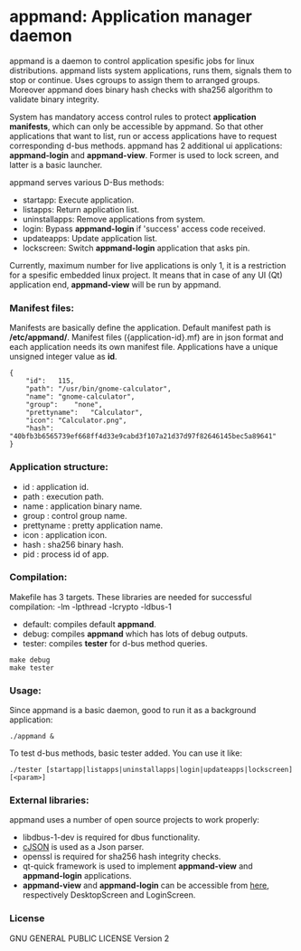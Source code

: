 # appmand: Application manager daemon

appmand is a daemon to control application spesific jobs for linux distributions. appmand lists system applications, runs them, signals them to stop or continue. Uses cgroups to assign them to arranged groups. Moreover appmand does binary hash checks with sha256 algorithm to validate binary integrity.

System has mandatory access control rules to protect **application manifests**, which can only be accessible by appmand. So that other applications that want to list, run or access applications have to request corresponding d-bus methods. appmand has 2 additional ui applications: **appmand-login** and **appmand-view**. Former is used to lock screen, and latter is a basic launcher.

appmand serves various D-Bus methods:
  - startapp: Execute application.
  - listapps: Return application list.
  - uninstallapps: Remove applications from system.
  - login: Bypass **appmand-login** if 'success' access code received.
  - updateapps: Update application list.
  - lockscreen: Switch **appmand-login** application that asks pin.

Currently, maximum number for live applications is only 1, it is a restriction for a spesific embedded linux project. It means that in case of any UI (Qt) application end, **appmand-view** will be run by appmand. 

### Manifest files:
Manifests are basically define the application. Default manifest path is **/etc/appmand/**. Manifest files ({application-id}.mf) are in json format and each application needs its own manifest file. Applications have a unique unsigned integer value as **id**.
```
{
	"id":   115,
	"path": "/usr/bin/gnome-calculator",
	"name": "gnome-calculator",
	"group":    "none",
	"prettyname":   "Calculator",
	"icon": "Calculator.png",
	"hash": "40bfb3b6565739ef668ff4d33e9cabd3f107a21d37d97f82646145bec5a89641"
}
```

### Application structure:
 * id           : application id.
 * path         : execution path.
 * name         : application binary name.
 * group        : control group name.
 * prettyname   : pretty application name.
 * icon         : application icon.
 * hash         : sha256 binary hash.
 * pid          : process id of app.

### Compilation:
Makefile has 3 targets. These libraries are needed for successful compilation: -lm -lpthread -lcrypto -ldbus-1
 * default: compiles default **appmand**.
 * debug: compiles **appmand** which has lots of debug outputs.
 * tester: compiles **tester** for d-bus method queries.
```
make debug
make tester
```

### Usage:
Since appmand is a basic daemon, good to run it as a background application:
```
./appmand &
```
To test d-bus methods, basic tester added. You can use it like:
```
./tester [startapp|listapps|uninstallapps|login|updateapps|lockscreen] [<param>]
```

### External libraries: 
appmand uses a number of open source projects to work properly:
  - libdbus-1-dev is required for dbus functionality.
  - [cJSON] is used as a Json parser.
  - openssl is required for sha256 hash integrity checks.
  - qt-quick framework is used to implement **appmand-view** and **appmand-login** applications.
  - **appmand-view** and **appmand-login** can be accessible from [here][qt-apps], respectively DesktopScreen and LoginScreen.

### License
GNU GENERAL PUBLIC LICENSE Version 2


[cJSON]: <https://sourceforge.net/projects/cjson/>
[qt-apps]: <https://github.com/eckucukoglu/qt-applications>

